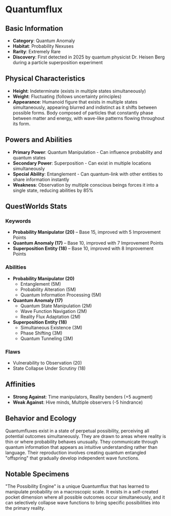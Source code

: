 # Quantumflux

## Basic Information
- **Category**: Quantum Anomaly
- **Habitat**: Probability Nexuses
- **Rarity**: Extremely Rare
- **Discovery**: First detected in 2025 by quantum physicist Dr. Heisen Berg during a particle superposition experiment

## Physical Characteristics
- **Height**: Indeterminate (exists in multiple states simultaneously)
- **Weight**: Fluctuating (follows uncertainty principles)
- **Appearance**: Humanoid figure that exists in multiple states simultaneously, appearing blurred and indistinct as it shifts between possible forms. Body composed of particles that constantly phase between matter and energy, with wave-like patterns flowing throughout its form.

## Powers and Abilities
- **Primary Power**: Quantum Manipulation - Can influence probability and quantum states
- **Secondary Power**: Superposition - Can exist in multiple locations simultaneously
- **Special Ability**: Entanglement - Can quantum-link with other entities to share information instantly
- **Weakness**: Observation by multiple conscious beings forces it into a single state, reducing abilities by 85%

## QuestWorlds Stats

### Keywords
- **Probability Manipulator (20)** – Base 15, improved with 5 Improvement Points
- **Quantum Anomaly (17)** – Base 10, improved with 7 Improvement Points
- **Superposition Entity (18)** – Base 10, improved with 8 Improvement Points

### Abilities
- **Probability Manipulator (20)**
  - Entanglement (5M)
  - Probability Alteration (5M)
  - Quantum Information Processing (5M)
- **Quantum Anomaly (17)**
  - Quantum State Manipulation (2M)
  - Wave Function Navigation (2M)
  - Reality Flux Adaptation (2M)
- **Superposition Entity (18)**
  - Simultaneous Existence (3M)
  - Phase Shifting (3M)
  - Quantum Tunneling (3M)

### Flaws
- Vulnerability to Observation (20)
- State Collapse Under Scrutiny (18)

## Affinities
- **Strong Against**: Time manipulators, Reality benders (+5 augment)
- **Weak Against**: Hive minds, Multiple observers (-5 hindrance)

## Behavior and Ecology
Quantumfluxes exist in a state of perpetual possibility, perceiving all potential outcomes simultaneously. They are drawn to areas where reality is thin or where probability behaves unusually. They communicate through quantum information that appears as intuitive understanding rather than language. Their reproduction involves creating quantum entangled "offspring" that gradually develop independent wave functions.

## Notable Specimens
"The Possibility Engine" is a unique Quantumflux that has learned to manipulate probability on a macroscopic scale. It exists in a self-created pocket dimension where all possible outcomes occur simultaneously, and it can selectively collapse wave functions to bring specific possibilities into the primary reality.
